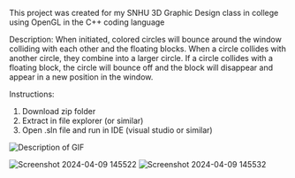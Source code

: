 This project was created for my SNHU 3D Graphic Design class in college using OpenGL in the C++ coding language

Description:
When initiated, colored circles will bounce around the window colliding with each other and the floating blocks. When a circle collides with another circle, they combine into a larger circle. If a circle collides with a floating block, the circle will bounce off and the block will disappear and appear in a new position in the window. 

Instructions:
1. Download zip folder
2. Extract in file explorer (or similar)
3. Open .sln file and run in IDE (visual studio or similar)

![Description of GIF](https://i.imgur.com/EFYFAhA.gif)



![Screenshot 2024-04-09 145522](https://github.com/ErikSierra/2D-animation/assets/120680439/4509d256-fe16-4a51-94ab-56eee48bf8e4)
![Screenshot 2024-04-09 145532](https://github.com/ErikSierra/2D-animation/assets/120680439/97c83405-e5b5-49e2-9534-7f375dfdd3f6)

